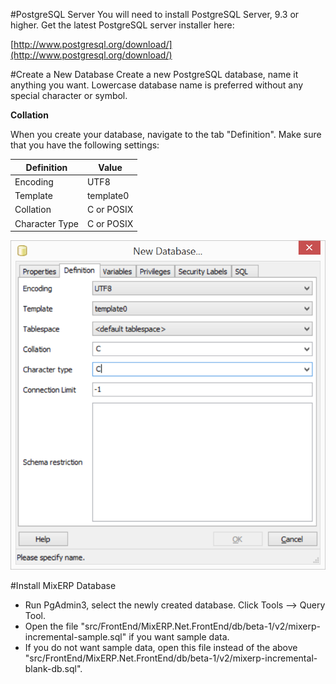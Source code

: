 #PostgreSQL Server
You will need to install PostgreSQL Server, 9.3 or higher. Get the latest PostgreSQL server installer here:

[http://www.postgresql.org/download/](http://www.postgresql.org/download/)

#Create a New Database
Create a new PostgreSQL database, name it anything you want. Lowercase database name is preferred without
any special character or symbol.

**Collation**

When you create your database, navigate to the tab "Definition". Make sure that you have the following settings:


| Definition     | Value       | 
| -------------- | ------------| 
| Encoding       | UTF8        |
| Template       | template0   |
| Collation      | C or POSIX  |
| Character Type | C or POSIX  |


![Collation](images/collation.png)

#Install MixERP Database
* Run PgAdmin3, select the newly created database. Click Tools --> Query Tool.
* Open the file "src/FrontEnd/MixERP.Net.FrontEnd/db/beta-1/v2/mixerp-incremental-sample.sql" if you want sample data.
* If you do not want sample data, open this file instead of the above "src/FrontEnd/MixERP.Net.FrontEnd/db/beta-1/v2/mixerp-incremental-blank-db.sql".


